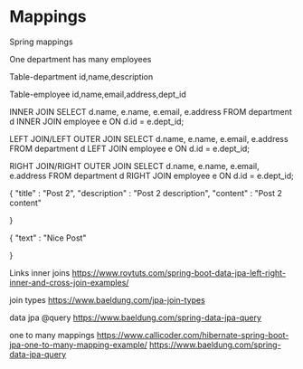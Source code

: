 # Mappings
Spring mappings

One department has many employees

Table-department
id,name,description

Table-employee
id,name,email,address,dept_id

INNER JOIN
SELECT d.name, e.name, e.email, e.address FROM department d INNER JOIN employee e ON d.id = e.dept_id;

LEFT JOIN/LEFT OUTER JOIN
SELECT d.name, e.name, e.email, e.address FROM department d LEFT JOIN employee e ON d.id = e.dept_id;

RIGHT JOIN/RIGHT OUTER JOIN
SELECT d.name, e.name, e.email, e.address FROM department d RIGHT JOIN employee e ON d.id = e.dept_id;


{
    "title" : "Post 2",
    "description" : "Post 2 description",
    "content" : "Post 2 content"
    
}

{
    "text" : "Nice Post"
    
}

Links
inner joins
https://www.roytuts.com/spring-boot-data-jpa-left-right-inner-and-cross-join-examples/

join types
https://www.baeldung.com/jpa-join-types

data jpa @query
https://www.baeldung.com/spring-data-jpa-query

one to many mappings
https://www.callicoder.com/hibernate-spring-boot-jpa-one-to-many-mapping-example/
https://www.baeldung.com/spring-data-jpa-query
